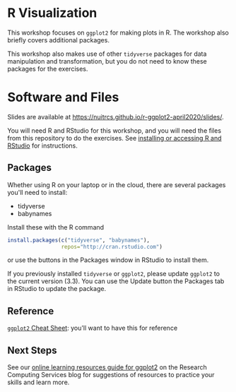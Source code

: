 # R Visualization

This workshop focuses on `ggplot2` for making plots in R.  The workshop also briefly covers additional packages.  

This workshop also makes use of other `tidyverse` packages for data manipulation and transformation, but you do not need to know these packages for the exercises.

# Software and Files

Slides are available at https://nuitrcs.github.io/r-ggplot2-april2020/slides/.

You will need R and RStudio for this workshop, and you will need the files from this repository to do the exercises.  See [installing or accessing R and RStudio](https://sites.northwestern.edu/researchcomputing/resources/r-and-rstudio/) for instructions.

## Packages

Whether using R on your laptop or in the cloud, there are several packages you'll need to install: 

* tidyverse
* babynames

Install these with the R command

```r
install.packages(c("tidyverse", "babynames"), 
                 repos="http://cran.rstudio.com")
```

or use the buttons in the Packages window in RStudio to install them.

If you previously installed `tidyverse` or `ggplot2`, please update `ggplot2` to the current version (3.3). You can use the Update button the Packages tab in RStudio to update the package.



## Reference

[`ggplot2` Cheat Sheet](https://github.com/rstudio/cheatsheets/raw/master/data-visualization-2.1.pdf): you'll want to have this for reference

## Next Steps

See our [online learning resources guide for ggplot2](https://bit.ly/learn_ggplot2) on the Research Computing Services blog for suggestions of resources to practice your skills and learn more.  